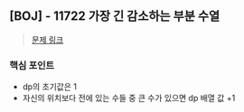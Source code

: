 ## [BOJ] - 11722 가장 긴 감소하는 부분 수열 
>[문제 링크](https://www.acmicpc.net/problem/11722)

### 핵심 포인트 
- dp의 초기값은 1 
- 자신의 위치보다 전에 있는 수들 중 큰 수가 있으면 dp 배열 값 +1